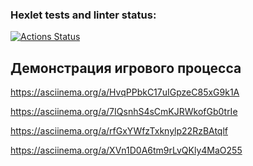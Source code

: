 ### Hexlet tests and linter status:
[![Actions Status](https://github.com/Ivanyas/backend-project-44/actions/workflows/hexlet-check.yml/badge.svg)](https://github.com/Ivanyas/backend-project-44/actions)

## Демонстрация игрового процесса
https://asciinema.org/a/HvqPPbkC17uIGpzeC85xG9k1A

https://asciinema.org/a/7IQsnhS4sCmKJRWkofGb0trIe

 https://asciinema.org/a/rfGxYWfzTxknylp22RzBAtqlf

  https://asciinema.org/a/XVn1D0A6tm9rLvQKly4MaO255